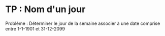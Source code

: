 TP : Nom d'un jour
==================
Problème : Déterminer le jour de la semaine associer à une date 
comprise entre 1-1-1901 et 31-12-2099
